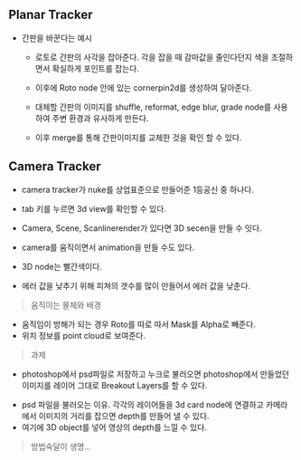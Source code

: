 ## Planar Tracker
 * 간판을 바꾼다는 예시
   * 로토로 간판의 사각을 잡아준다. 각을 잡을 때 감마값을 줄인다던지 색을 조절하면서 확실하게 포인트를 잡는다.
    
   * 이후에 Roto node 안에 있는 cornerpin2d를 생성하여 달아준다.
    
   * 대체할 간판의 이미지를 shuffle, reformat, edge blur, grade node를 사용하여 주변 환경과 유사하게 만든다.
    
   * 이후 merge를 통해 간판이미지를 교체한 것을 확인 할 수 있다.



## Camera Tracker

* camera tracker가 nuke를 상업표준으로 만들어준 1등공신 중 하나다.

* tab 키를 누르면 3d view를 확인할 수 있다.

* Camera, Scene, Scanlinerender가 있다면 3D secen을 만들 수 잇다.

* camera를 움직이면서 animation을 만들 수도 있다.

* 3D node는 빨간색이다.
* 에러 값을 낮추기 위해 피쳐의 갯수를 많이 만들어서 에러 값을 낮춘다.


 > 움직이는 물체와 배경
 * 움직임이 방해가 되는 경우 Roto를 따로 따서 Mask를 Alpha로 빼준다.
 * 위치 정보를 point cloud로 보여준다. 
 
 
 > 과제
 * photoshop에서 psd파일로 저장하고 누크로 불러오면 photoshop에서 만들었던 이미지를 레이어 그대로 Breakout Layers를 할 수 있다.
 
 - psd 파일을 불러오는 이유. 각각의 레이어들을 3d card node에 연결하고 카메라에서 이미지의 거리를 잡으면 depth를 만들어 낼 수 있다.
 - 여기에 3D object를 넣어 영상의 depth를 느낄 수 있다.
 
 
 > 방법숙달이 생명...

